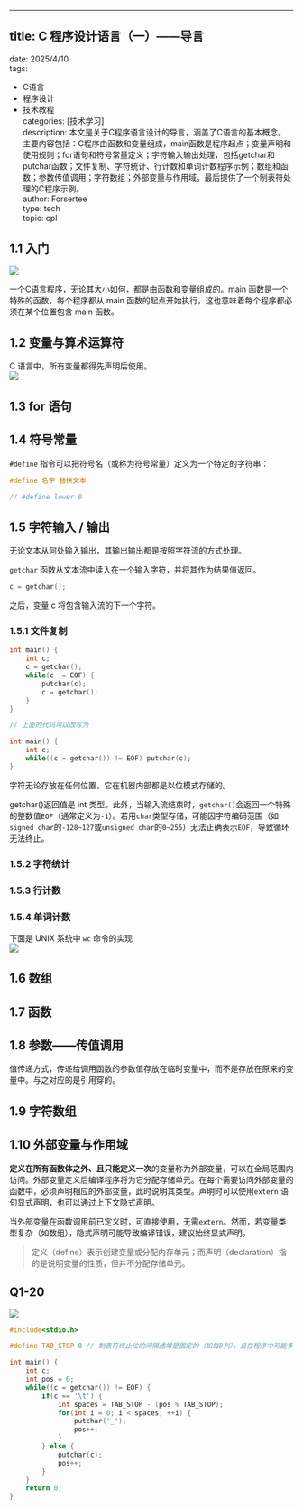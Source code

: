 ---

## title: C 程序设计语言（一）——导言  
date: 2025/4/10  
tags:  
  - C语言  
  - 程序设计  
  - 技术教程  
categories: [技术学习]  
description: 本文是关于C程序语言设计的导言，涵盖了C语言的基本概念。主要内容包括：C程序由函数和变量组成，main函数是程序起点；变量声明和使用规则；for语句和符号常量定义；字符输入输出处理，包括getchar和putchar函数；文件复制、字符统计、行计数和单词计数程序示例；数组和函数；参数传值调用；字符数组；外部变量与作用域。最后提供了一个制表符处理的C程序示例。  
author: Forsertee  
type: tech  
topic: cpl
## 1.1 入门
![](https://blog-image-0407-1313931661.cos.ap-nanjing.myqcloud.com/20250409170128617.png?imageSlim)

一个C语言程序，无论其大小如何，都是由函数和变量组成的。main 函数是一个特殊的函数，每个程序都从 main 函数的起点开始执行，这也意味着每个程序都必须在某个位置包含 main 函数。



## 1.2 变量与算术运算符
C 语言中，所有变量都得先声明后使用。  
![](https://blog-image-0407-1313931661.cos.ap-nanjing.myqcloud.com/20250409180905538.png?imageSlim)

## 1.3 for 语句
## 1.4 符号常量
`#define` 指令可以把符号名（或称为符号常量）定义为一个特定的字符串：

```c
#define 名字 替换文本

// #define lower 0
```

## 1.5 字符输入 / 输出
无论文本从何处输入输出，其输出输出都是按照字符流的方式处理。

`getchar` 函数从文本流中读入在一个输入字符，并将其作为结果值返回。

```c
c = getchar();
```

之后，变量 c 将包含输入流的下一个字符。



### 1.5.1 文件复制
```c
int main() {
    int c;
    c = getchar();
    while(c != EOF) {
        putchar(c);
        c = getchar();
    } 
}

// 上面的代码可以改写为

int main() {
    int c; 
    while((c = getchar()) != EOF) putchar(c);
}
```

字符无论存放在任何位置，它在机器内部都是以位模式存储的。

getchar()返回值是 int 类型。此外，当输入流结束时，`getchar()`会返回一个特殊的整数值`EOF`（通常定义为`-1`）。若用`char`类型存储，可能因字符编码范围（如`signed char`的`-128~127`或`unsigned char`的`0~255`）无法正确表示`EOF`，导致循环无法终止。

### 1.5.2 字符统计
### 1.5.3 行计数
### 1.5.4 单词计数
下面是 UNIX 系统中 `wc` 命令的实现  
![](https://blog-image-0407-1313931661.cos.ap-nanjing.myqcloud.com/20250409185339116.png?imageSlim)

## 1.6 数组
## 1.7 函数
## 1.8 参数——传值调用
值传递方式，传递给调用函数的参数值存放在临时变量中，而不是存放在原来的变量中。与之对应的是引用穿的。

## 1.9 字符数组
## 1.10  外部变量与作用域
**定义在所有函数体之外、且只能定义一次**的变量称为外部变量，可以在全局范围内访问。外部变量定义后编译程序将为它分配存储单元。在每个需要访问外部变量的函数中，必须声明相应的外部变量，此时说明其类型。声明时可以使用`extern` 语句显式声明，也可以通过上下文隐式声明。

当外部变量在函数调用前已定义时，可直接使用，无需`extern`。然而，若变量类型复杂（如数组），隐式声明可能导致编译错误，建议始终显式声明。

> 定义（define）表示创建变量或分配内存单元；而声明（declaration）指的是说明变量的性质，但并不分配存储单元。
>

## Q1-20
![](https://blog-image-0407-1313931661.cos.ap-nanjing.myqcloud.com/20250409203212845.png?imageSlim)

```c
#include<stdio.h>

#define TAB_STOP 8 // 制表符终止位的间隔通常是固定的（如每8列），且在程序中可能多次使用。

int main() {
    int c;
    int pos = 0;
    while((c = getchar()) != EOF) {
        if(c == '\t') {
            int spaces = TAB_STOP - (pos % TAB_STOP);
            for(int i = 0; i < spaces; ++i) {
                putchar('_');
                pos++;
            }
        } else {
            putchar(c);
            pos++;
        }
    }
    return 0;
}
```

